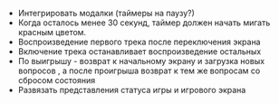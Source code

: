 * Интегрировать модалки (таймеры на паузу?)
* Когда осталось менее 30 секунд, таймер должен начать мигать красным цветом.
* Воспроизведение первого трека после переключения экрана
* Включение трека останавливает воспроизведение остальных
* По выигрышу - возврат к начальному экрану и загрузка новых вопросов
, а после проигрыша возврат к тем же вопросам со сбросом состояния
* Развязать представления статуса игры и игрового экрана
